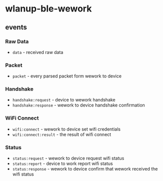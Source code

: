 # wlanup-ble-wework

## events

### Raw Data

* `data` - received raw data

### Packet

* `packet` - every parsed packet form wework to device 

### Handshake

* `handshake:request` - device to wework handshake
* `handshake:response` - wework to device handshake confirmation

### WiFi Connect
* `wifi:connect` - wework to device set wifi credentials
* `wifi:connect:result` - the result of wifi connect


### Status
* `status:request` - wework to device request wifi status
* `status:report` - device to work report wifi status
* `status:response` - wework to device confirm that wework received the wifi status
